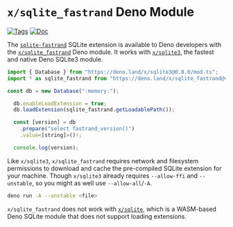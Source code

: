 <!--- Generated with the deno_generate_package.sh script, don't edit by hand! -->

# `x/sqlite_fastrand` Deno Module

[![Tags](https://img.shields.io/github/release/asg017/sqlite-fastrand)](https://github.com/asg017/sqlite-fastrand/releases)
[![Doc](https://doc.deno.land/badge.svg)](https://doc.deno.land/https/deno.land/x/sqlite-fastrand@0.2.1-alpha.6/mod.ts)

The [`sqlite-fastrand`](https://github.com/asg017/sqlite-fastrand) SQLite extension is available to Deno developers with the [`x/sqlite_fastrand`](https://deno.land/x/sqlite_fastrand) Deno module. It works with [`x/sqlite3`](https://deno.land/x/sqlite3), the fastest and native Deno SQLite3 module.

```js
import { Database } from "https://deno.land/x/sqlite3@0.8.0/mod.ts";
import * as sqlite_fastrand from "https://deno.land/x/sqlite_fastrand@v0.2.1-alpha.6/mod.ts";

const db = new Database(":memory:");

  db.enableLoadExtension = true;
  db.loadExtension(sqlite_fastrand.getLoadablePath());

  const [version] = db
    .prepare("select fastrand_version()")
    .value<[string]>()!;

  console.log(version);

```

Like `x/sqlite3`, `x/sqlite_fastrand` requires network and filesystem permissions to download and cache the pre-compiled SQLite extension for your machine. Though `x/sqlite3` already requires `--allow-ffi` and `--unstable`, so you might as well use `--allow-all`/`-A`.

```bash
deno run -A --unstable <file>
```

`x/sqlite_fastrand` does not work with [`x/sqlite`](https://deno.land/x/sqlite@v3.7.0), which is a WASM-based Deno SQLite module that does not support loading extensions.
